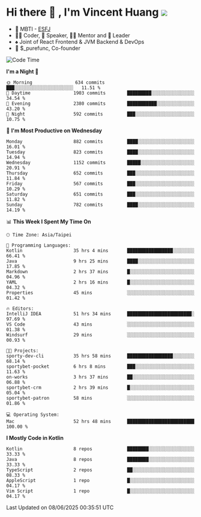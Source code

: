 # Hi there 👋 , I'm Vincent Huang ![](https://komarev.com/ghpvc/?username=Jian-Min-Huang)
- 👀 MBTI - [ESFJ](https://www.16personalities.com/esfj-personality)
- 👨‍💻 Coder, 🎤 Speaker, 👨‍🏫 Mentor and 🚀 Leader
- ♠️ Joint of React Frontend & JVM Backend & DevOps
- 💼 $_purefunc, Co-founder

<!--START_SECTION:waka-->
![Code Time](http://img.shields.io/badge/Code%20Time-5%2C399%20hrs%2020%20mins-blue)

**I'm a Night 🦉** 

```text
🌞 Morning                634 commits         ███░░░░░░░░░░░░░░░░░░░░░░   11.51 % 
🌆 Daytime                1903 commits        █████████░░░░░░░░░░░░░░░░   34.54 % 
🌃 Evening                2380 commits        ███████████░░░░░░░░░░░░░░   43.20 % 
🌙 Night                  592 commits         ███░░░░░░░░░░░░░░░░░░░░░░   10.75 % 
```
📅 **I'm Most Productive on Wednesday** 

```text
Monday                   882 commits         ████░░░░░░░░░░░░░░░░░░░░░   16.01 % 
Tuesday                  823 commits         ████░░░░░░░░░░░░░░░░░░░░░   14.94 % 
Wednesday                1152 commits        █████░░░░░░░░░░░░░░░░░░░░   20.91 % 
Thursday                 652 commits         ███░░░░░░░░░░░░░░░░░░░░░░   11.84 % 
Friday                   567 commits         ███░░░░░░░░░░░░░░░░░░░░░░   10.29 % 
Saturday                 651 commits         ███░░░░░░░░░░░░░░░░░░░░░░   11.82 % 
Sunday                   782 commits         ████░░░░░░░░░░░░░░░░░░░░░   14.19 % 
```


📊 **This Week I Spent My Time On** 

```text
🕑︎ Time Zone: Asia/Taipei

💬 Programming Languages: 
Kotlin                   35 hrs 4 mins       █████████████████░░░░░░░░   66.41 % 
Java                     9 hrs 25 mins       ████░░░░░░░░░░░░░░░░░░░░░   17.85 % 
Markdown                 2 hrs 37 mins       █░░░░░░░░░░░░░░░░░░░░░░░░   04.96 % 
YAML                     2 hrs 16 mins       █░░░░░░░░░░░░░░░░░░░░░░░░   04.32 % 
Properties               45 mins             ░░░░░░░░░░░░░░░░░░░░░░░░░   01.42 % 

🔥 Editors: 
IntelliJ IDEA            51 hrs 34 mins      ████████████████████████░   97.69 % 
VS Code                  43 mins             ░░░░░░░░░░░░░░░░░░░░░░░░░   01.38 % 
Windsurf                 29 mins             ░░░░░░░░░░░░░░░░░░░░░░░░░   00.93 % 

🐱‍💻 Projects: 
sporty-dev-cli           35 hrs 58 mins      █████████████████░░░░░░░░   68.14 % 
sportybet-pocket         6 hrs 8 mins        ███░░░░░░░░░░░░░░░░░░░░░░   11.63 % 
on-works                 3 hrs 37 mins       ██░░░░░░░░░░░░░░░░░░░░░░░   06.88 % 
sportybet-crm            2 hrs 39 mins       █░░░░░░░░░░░░░░░░░░░░░░░░   05.04 % 
sportybet-patron         58 mins             ░░░░░░░░░░░░░░░░░░░░░░░░░   01.86 % 

💻 Operating System: 
Mac                      52 hrs 48 mins      █████████████████████████   100.00 % 
```

**I Mostly Code in Kotlin** 

```text
Kotlin                   8 repos             ████████░░░░░░░░░░░░░░░░░   33.33 % 
Java                     8 repos             ████████░░░░░░░░░░░░░░░░░   33.33 % 
TypeScript               2 repos             ██░░░░░░░░░░░░░░░░░░░░░░░   08.33 % 
AppleScript              1 repo              █░░░░░░░░░░░░░░░░░░░░░░░░   04.17 % 
Vim Script               1 repo              █░░░░░░░░░░░░░░░░░░░░░░░░   04.17 % 
```




 Last Updated on 08/06/2025 00:35:51 UTC
<!--END_SECTION:waka-->
